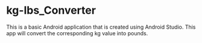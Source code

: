 # kg-lbs_Converter
This is a basic Android application that is created using Android Studio. This app will convert the corresponding kg value into pounds.
